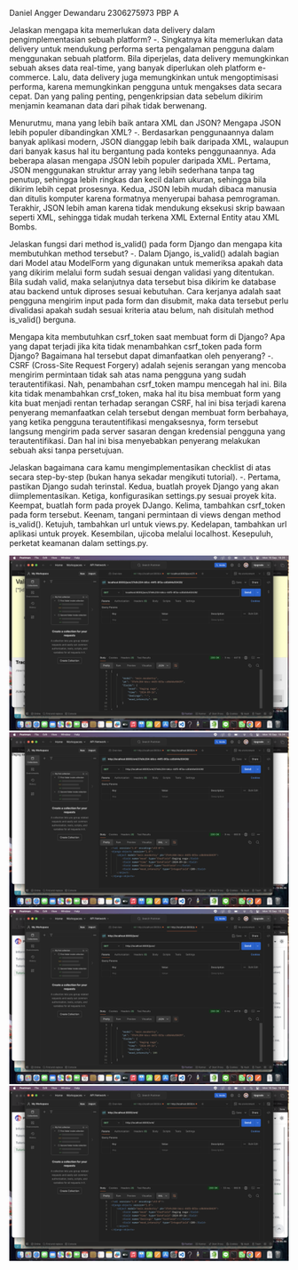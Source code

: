 Daniel Angger Dewandaru
2306275973
PBP A

Jelaskan mengapa kita memerlukan data delivery dalam pengimplementasian sebuah platform?
-. Singkatnya kita memerlukan data delivery untuk mendukung performa serta pengalaman pengguna dalam menggunakan sebuah platform. Bila diperjelas, data delivery memungkinkan sebuah akses data real-time, yang banyak diperlukan oleh platform e-commerce. Lalu, data delivery juga memungkinkan untuk mengoptimisasi performa, karena memungkinkan pengguna untuk mengakses data secara cepat. Dan yang paling penting, pengenkripsian data sebelum dikirim menjamin keamanan data dari pihak tidak berwenang.

Menurutmu, mana yang lebih baik antara XML dan JSON? Mengapa JSON lebih populer dibandingkan XML?
-. Berdasarkan penggunaannya dalam banyak aplikasi modern, JSON dianggap lebih baik daripada XML, walaupun dari banyak kasus hal itu bergantung pada konteks penggunaannya. Ada beberapa alasan mengapa JSON lebih populer daripada XML. Pertama, JSON menggunakan struktur array yang lebih sederhana tanpa tag penutup, sehingga lebih ringkas dan kecil dalam ukuran, sehingga bila dikirim lebih cepat prosesnya. Kedua, JSON lebih mudah dibaca manusia dan ditulis komputer karena formatnya menyerupai bahasa pemrograman. Terakhir, JSON lebih aman karena tidak mendukung eksekusi skrip bawaan seperti XML, sehingga tidak mudah terkena XML External Entity atau XML Bombs.

Jelaskan fungsi dari method is_valid() pada form Django dan mengapa kita membutuhkan method tersebut?
-. Dalam Django, is_valid() adalah bagian dari Model atau ModelForm yang digunakan untuk memeriksa apakah data yang dikirim melalui form sudah sesuai dengan validasi yang ditentukan. Bila sudah valid, maka selanjutnya data tersebut bisa dikirim ke database atau backend untuk diproses sesuai kebutuhan. Cara kerjanya adalah saat pengguna mengirim input pada form dan disubmit, maka data tersebut perlu divalidasi apakah sudah sesuai kriteria atau belum, nah disitulah method is_valid() berguna.

Mengapa kita membutuhkan csrf_token saat membuat form di Django? Apa yang dapat terjadi jika kita tidak menambahkan csrf_token pada form Django? Bagaimana hal tersebut dapat dimanfaatkan oleh penyerang?
-. CSRF (Cross-Site Request Forgery) adalah sejenis serangan yang mencoba mengirim permintaan tidak sah atas nama pengguna yang sudah terautentifikasi. Nah, penambahan csrf_token mampu mencegah hal ini. Bila kita tidak menambahkan crsf_token, maka hal itu bisa membuat form yang kita buat menjadi rentan terhadap serangan CSRF, hal ini bisa terjadi karena penyerang memanfaatkan celah tersebut dengan membuat form berbahaya, yang ketika pengguna terautentifikasi mengaksesnya, form tersebut langsung mengirim pada server sasaran dengan kredensial pengguna yang terautentifikasi. Dan hal ini bisa menyebabkan penyerang melakukan sebuah aksi tanpa persetujuan.

Jelaskan bagaimana cara kamu mengimplementasikan checklist di atas secara step-by-step (bukan hanya sekadar mengikuti tutorial).
-. Pertama, pastikan Django sudah terinstal. Kedua, buatlah proyek Django yang akan diimplementasikan. Ketiga, konfigurasikan settings.py sesuai proyek kita. Keempat, buatlah form pada proyek DJango. Kelima, tambahkan csrf_token pada form tersebut. Keenam, tangani permintaan di views dengan method is_valid(). Ketujuh, tambahkan url untuk views.py. Kedelapan, tambahkan url aplikasi untuk proyek. Kesembilan, ujicoba melalui localhost. Kesepuluh, perketat keamanan dalam settings.py.

![Alt text](<Screenshot 2024-09-16 at 19.35.03.png>) ![Alt text](<Screenshot 2024-09-16 at 19.34.33.png>) ![Alt text](<Screenshot 2024-09-16 at 19.33.51.png>) ![Alt text](<Screenshot 2024-09-16 at 19.33.25.png>)